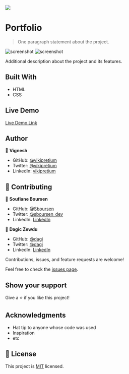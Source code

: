 ![](https://img.shields.io/badge/Microverse-blueviolet)

# Portfolio

> One paragraph statement about the project.

![screenshot](./assets/images/Screenshot.png)
![screenshot](./assets/images/Desktop.png)

Additional description about the project and its features.

## Built With

- HTML
- CSS

## Live Demo

[Live Demo Link](https://vikipretium.github.io/portfolio_project/)

## Author

👤 **Vignesh**

- GitHub: [@vikipretium](https://github.com/vikipretium)
- Twitter: [@vikipretium](https://twitter.com/vikipretium)
- LinkedIn: [vikipretium](https://linkedin.com/in/vikipretium)

## 🤝 Contributing

👤 **Soufiane Boursen**

- GitHub: [@Sboursen](https://github.com/Sboursen)
- Twitter: [@sboursen_dev](https://twitter.com/sboursen_dev)
- LinkedIn: [LinkedIn](https://linkedin.com/in/sboursen)

👤 **Dagic Zewdu**

- GitHub: [@dagi](https://)
- Twitter: [@dagi]()
- LinkedIn: [LinkedIn]()

Contributions, issues, and feature requests are welcome!

Feel free to check the [issues page](../../issues/).

## Show your support

Give a ⭐️ if you like this project!

## Acknowledgments

- Hat tip to anyone whose code was used
- Inspiration
- etc

## 📝 License

This project is [MIT](./MIT.md) licensed.
